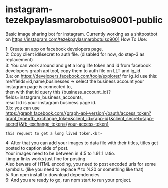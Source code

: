 # instagram-tezekpaylasmarobotuiso9001-public
Basic image sharing bot for instagram. Currently working as a shitpostbot on https://instagram.com/tezekpaylasmarobotuiso9001
How To Use:

1:  Create an app on facebook developers page. <br>
2:  Copy client id&secret to auth file. (disabled for now, do step-3 as replacement) <br>
3:  You can work around and get a long life token and id from facebook developers graph api tool, copy them to auth file on LLT and ig_id.<br>
      3.a: on https://developers.facebook.com/tools/explorer/ for ig_id use this:<br>
        me?fields=id,name,businesses -> select the business account your instagram page is connected to, <br>
        then with that id query this {business_account_id}?fields=instagram_business_accounts,<br>
        result id is your instagram business page id. <br>
      3.b: you can use <br>
        https://graph.facebook.com/{graph-api-version}/oauth/access_token?grant_type=fb_exchange_token&client_id={app-id}&client_secret={app-secret}&fb_exchange_token={your-access-token}<br>
        
    this request to get a long lived token.<br>
4:  After that you can add your images to data file with their titles, titles get posted to caption side of post.<br>
    Your images need to be between in 4:5 to 1.91:1 ratio.<br>
    i.imgur links works just fine for posting.<br>
    Also beware of HTML encoding, you need to post encoded urls for some symbols. (like you need to replace # to %20 or something like that)<br>
5:  Run npm install to download dependencies.<br>
6:  And you are ready to go, run npm start to run your project.<br>
